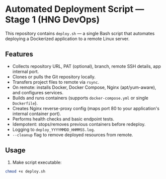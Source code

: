 # Automated Deployment Script — Stage 1 (HNG DevOps)

This repository contains `deploy.sh` — a single Bash script that automates deploying a Dockerized application to a remote Linux server.

## Features
- Collects repository URL, PAT (optional), branch, remote SSH details, app internal port.
- Clones or pulls the Git repository locally.
- Transfers project files to remote via `rsync`.
- On remote: installs Docker, Docker Compose, Nginx (apt/yum-aware), and configures services.
- Builds and runs containers (supports `docker-compose.yml` or single `Dockerfile`).
- Creates Nginx reverse-proxy config (maps port 80 to your application's internal container port).
- Performs health checks and basic endpoint tests.
- Idempotent: stops/removes previous containers before redeploy.
- Logging to `deploy_YYYYMMDD_HHMMSS.log`.
- `--cleanup` flag to remove deployed resources from remote.

## Usage

1. Make script executable:

```bash
chmod +x deploy.sh
